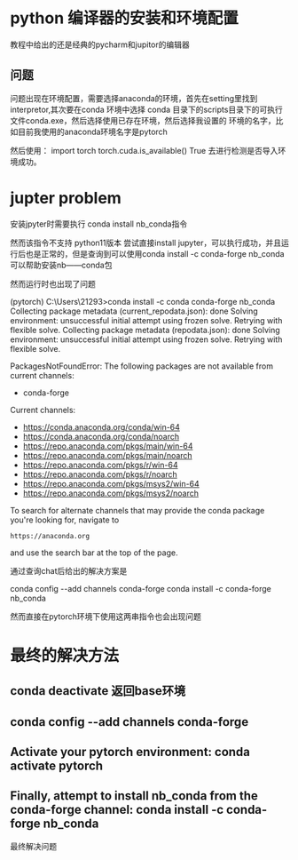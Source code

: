 # python 编译器的安装和环境配置

教程中给出的还是经典的pycharm和jupitor的编辑器

## 问题
问题出现在环境配置，需要选择anaconda的环境，首先在setting里找到interpretor,其次要在conda 环境中选择 conda 目录下的scripts目录下的可执行文件conda.exe，然后选择使用已存在环境，然后选择我设置的
环境的名字，比如目前我使用的anaconda环境名字是pytorch

然后使用：
import torch
torch.cuda.is_available()
True
去进行检测是否导入环境成功。


# jupter problem 
安装jpyter时需要执行
conda install nb_conda指令

然而该指令不支持  python11版本
尝试直接install jupyter，可以执行成功，并且运行后也是正常的，但是查询到可以使用conda install -c conda-forge nb_conda可以帮助安装nb——conda包

然而运行时也出现了问题

(pytorch) C:\Users\21293>conda install -c conda conda-forge nb_conda
Collecting package metadata (current_repodata.json): done
Solving environment: unsuccessful initial attempt using frozen solve. Retrying with flexible solve.
Collecting package metadata (repodata.json): done
Solving environment: unsuccessful initial attempt using frozen solve. Retrying with flexible solve.

PackagesNotFoundError: The following packages are not available from current channels:

  - conda-forge

Current channels:

  - https://conda.anaconda.org/conda/win-64
  - https://conda.anaconda.org/conda/noarch
  - https://repo.anaconda.com/pkgs/main/win-64
  - https://repo.anaconda.com/pkgs/main/noarch
  - https://repo.anaconda.com/pkgs/r/win-64
  - https://repo.anaconda.com/pkgs/r/noarch
  - https://repo.anaconda.com/pkgs/msys2/win-64
  - https://repo.anaconda.com/pkgs/msys2/noarch

To search for alternate channels that may provide the conda package you're
looking for, navigate to

    https://anaconda.org

and use the search bar at the top of the page.


通过查询chat后给出的解决方案是

conda config --add channels conda-forge
conda install -c conda-forge nb_conda

然而直接在pytorch环境下使用这两串指令也会出现问题


# 最终的解决方法

## conda deactivate 返回base环境 

## conda config --add channels conda-forge

## Activate your pytorch environment:  conda activate pytorch

## Finally, attempt to install nb_conda from the conda-forge channel: conda install -c conda-forge nb_conda

最终解决问题
